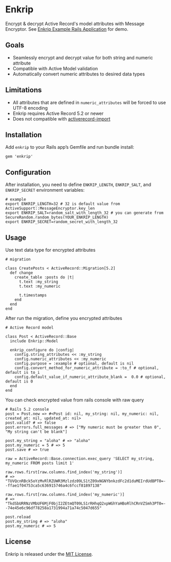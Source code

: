 # Enkrip

Encrypt & decrypt Active Record's model attributes with Message Encryptor. See [Enkrip Example Rails Application](https://github.com/kuntoaji/enkrip_example) for demo.

## Goals

* Seamlessly encrypt and decrypt value for both string and numeric attribute
* Compatible with Active Model validation
* Automatically convert numeric attributes to desired data types

## Limitations

* All attributes that are defined in `numeric_attributes` will be forced to use UTF-8 encoding
* Enkrip requires Active Record 5.2 or newer
* Does not compatible with [activerecord-import](https://rubygems.org/gems/activerecord-import)

## Installation

Add `enkrip` to your Rails app’s Gemfile and run bundle install:

```
gem 'enkrip'
```

## Configuration

After installation, you need to define `ENKRIP_LENGTH`, `ENKRIP_SALT`, and `ENKRIP_SECRET` environment variables:

```
# example
export ENKRIP_LENGTH=32 # 32 is default value from ActiveSupport::MessageEncryptor.key_len
export ENKRIP_SALT=random_salt_with_length_32 # you can generate from SecureRandom.random_bytes(YOUR_ENKRIP_LENGTH)
export ENKRIP_SECRET=random_secret_with_length_32
```

## Usage

Use text data type for encrypted attributes

```
# migration

class CreatePosts < ActiveRecord::Migration[5.2]
  def change
    create_table :posts do |t|
      t.text :my_string
      t.text :my_numeric

      t.timestamps
    end
  end
end
```

After run the migration, define you encrypted attributes

```
# Active Record model

class Post < ActiveRecord::Base
  include Enkrip::Model

  enkrip_configure do |config|
    config.string_attributes << :my_string
    config.numeric_attributes << :my_numeric
    config.purpose = :example # optional, default is nil
    config.convert_method_for_numeric_attribute = :to_f # optional, default is to_i
    config.default_value_if_numeric_attribute_blank =  0.0 # optional, default is 0
  end
end
```

You can check encrypted value from rails console with raw query

```
# Rails 5.2 console
post = Post.new => #<Post id: nil, my_string: nil, my_numeric: nil, created_at: nil, updated_at: nil>
post.valid? # => false
post.errors.full_messages # => ["My numeric must be greater than 0", "My string can't be blank"]

post.my_string = "aloha" # => "aloha"
post.my_numeric = 5 # => 5
post.save # => true

raw = ActiveRecord::Base.connection.exec_query 'SELECT my_string, my_numeric FROM posts limit 1'

raw.rows.first[raw.columns.find_index('my_string')]
# => "TUVQcnRBck5oYzMvRlRZUWR3Mzlzdz09LS1tZ09xNGNYbnkzdFc2d1duMEIrdUdBPT0=--ffae1f04753ca5c636915746a4c6fccf81897138"

raw.rows.first[raw.columns.find_index('my_numeric')]
# => "TkdSbURRNzVMbUF6MjF0bjI2ZEtmQT09LS1rRHhqQ2xpWGhYaHBoRlhCRnVZSmh3PT0=--74e45e6c96df78258a1731994a71a74c5047d655"

post.reload
post.my_string # => "aloha"
post.my_numeric # => 5
```

## License

Enkrip is released under the [MIT License](https://opensource.org/licenses/MIT).
